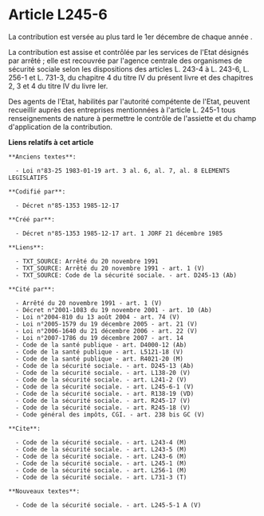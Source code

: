 # Article L245-6

La contribution est versée au plus tard le 1er décembre de chaque année .

La contribution est assise et contrôlée par les services de l'Etat désignés par arrêté ; elle est recouvrée par l'agence
centrale des organismes de sécurité sociale selon les dispositions des articles L. 243-4 à L. 243-6, L. 256-1 et L. 731-3, du
chapitre 4 du titre IV du présent livre et des chapitres 2, 3 et 4 du titre IV du livre Ier. 

Des agents de l'Etat, habilités par l'autorité compétente de l'Etat, peuvent recueillir auprès des entreprises mentionnées à
l'article L. 245-1 tous renseignements de nature à permettre le contrôle de l'assiette et du champ d'application de la
contribution.

**Liens relatifs à cet article**

	**Anciens textes**:

	  - Loi n°83-25 1983-01-19 art. 3 al. 6, al. 7, al. 8 ELEMENTS LEGISLATIFS

	**Codifié par**:

	  - Décret n°85-1353 1985-12-17

	**Créé par**:

	  - Décret n°85-1353 1985-12-17 art. 1 JORF 21 décembre 1985

	**Liens**:

	  - TXT_SOURCE: Arrêté du 20 novembre 1991
	  - TXT_SOURCE: Arrêté du 20 novembre 1991 - art. 1 (V)
	  - TXT_SOURCE: Code de la sécurité sociale. - art. D245-13 (Ab)

	**Cité par**:

	  - Arrêté du 20 novembre 1991 - art. 1 (V)
	  - Décret n°2001-1083 du 19 novembre 2001 - art. 10 (Ab)
	  - Loi n°2004-810 du 13 août 2004 - art. 74 (V)
	  - Loi n°2005-1579 du 19 décembre 2005 - art. 21 (V)
	  - Loi n°2006-1640 du 21 décembre 2006 - art. 22 (V)
	  - Loi n°2007-1786 du 19 décembre 2007 - art. 14
	  - Code de la santé publique - art. D4000-12 (Ab)
	  - Code de la santé publique - art. L5121-18 (V)
	  - Code de la santé publique - art. R4021-20 (M)
	  - Code de la sécurité sociale. - art. D245-13 (Ab)
	  - Code de la sécurité sociale. - art. L138-20 (V)
	  - Code de la sécurité sociale. - art. L241-2 (V)
	  - Code de la sécurité sociale. - art. L245-6-1 (V)
	  - Code de la sécurité sociale. - art. R138-19 (VD)
	  - Code de la sécurité sociale. - art. R245-17 (V)
	  - Code de la sécurité sociale. - art. R245-18 (V)
	  - Code général des impôts, CGI. - art. 238 bis GC (V)

	**Cite**:

	  - Code de la sécurité sociale. - art. L243-4 (M)
	  - Code de la sécurité sociale. - art. L243-5 (M)
	  - Code de la sécurité sociale. - art. L243-6 (M)
	  - Code de la sécurité sociale. - art. L245-1 (M)
	  - Code de la sécurité sociale. - art. L256-1 (M)
	  - Code de la sécurité sociale. - art. L731-3 (T)

	**Nouveaux textes**:

	  - Code de la sécurité sociale. - art. L245-5-1 A (V)

